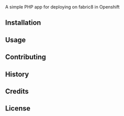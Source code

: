 <snippet>
  <content><![CDATA[
# ${1:Project Name}

A simple PHP app for deploying on fabric8 in Openshift

## Installation


## Usage

## Contributing


## History

## Credits


## License
